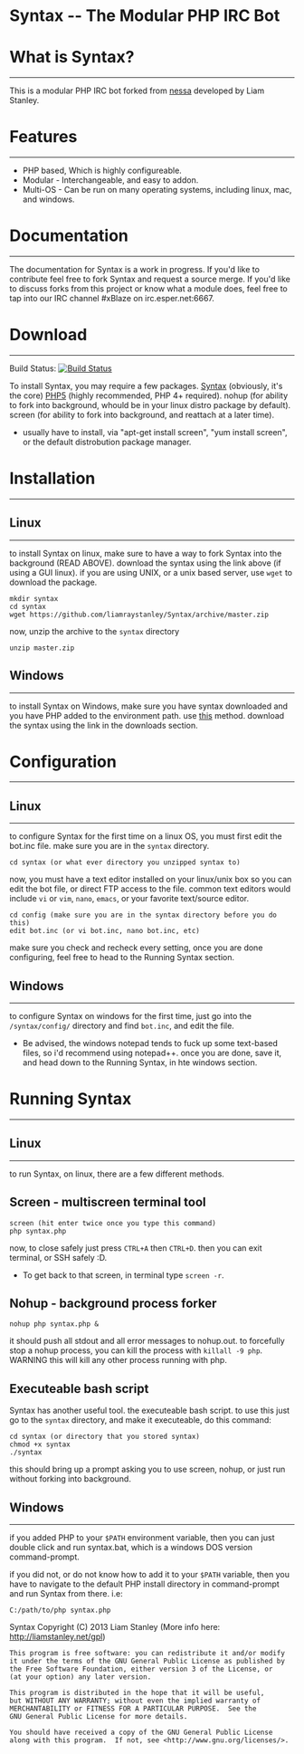 Syntax -- The Modular PHP IRC Bot
=================================

What is Syntax?
===============
_______________
This is a modular PHP IRC bot forked from [nessa](http://github.com/gluxon/nessa) developed by Liam Stanley.

Features
========
________
- PHP based, Which is highly configureable.
- Modular - Interchangeable, and easy to addon.
- Multi-OS - Can be run on many operating systems, including linux, mac, and windows.

Documentation
=============
_____________
The documentation for Syntax is a work in progress. If you'd like to contribute feel free to fork Syntax and request a source merge.
If you'd like to discuss forks from this project or know what a module does, feel free to tap into our IRC channel #xBlaze on irc.esper.net:6667.

Download
========
________
Build Status: [![Build Status](http://build.liamstanley.net/job/Syntax/badge/icon)](http://build.liamstanley.net/job/Syntax/)

To install Syntax, you may require a few packages.
[Syntax](https://github.com/liamraystanley/Syntax/archive/master.zip) (obviously, it's the core)
[PHP5](http://us.php.net/downloads.php) (highly recommended, PHP 4+ required).
nohup (for ability to fork into background, whould be in your linux distro package by default).
screen (for ability to fork into background, and reattach at a later time).
- usually have to install, via "apt-get install screen", "yum install screen", or the default distrobution package manager.

Installation
============
____________

Linux
-----
_____

to install Syntax on linux, make sure to have a way to fork Syntax into the background (READ ABOVE).
download the syntax using the link above (if using a GUI linux). if you are using UNIX, or a unix based server, use `wget` to download the package.

    mkdir syntax
	cd syntax
	wget https://github.com/liamraystanley/Syntax/archive/master.zip

now, unzip the archive to the `syntax` directory

    unzip master.zip


Windows
-------
_______

to install Syntax on Windows, make sure you have syntax downloaded and you have PHP added to the environment path. use [this](http://www.php.net/manual/en/faq.installation.php#faq.installation.addtopath) method.
download the syntax using the link in the downloads section.

Configuration
=============
_____________

Linux
-----
_____

to configure Syntax for the first time on a linux OS, you must first edit the bot.inc file. make sure you are in the `syntax` directory.

    cd syntax (or what ever directory you unzipped syntax to)

now, you must have a text editor installed on your linux/unix box so you can edit the bot file, or direct FTP access to the file. common text editors would include `vi` or `vim`, `nano`, `emacs`, or your favorite text/source editor.

    cd config (make sure you are in the syntax directory before you do this)
	edit bot.inc (or vi bot.inc, nano bot.inc, etc)

make sure you check and recheck every setting, once you are done configuring, feel free to head to the Running Syntax section.

Windows
-------
_______

to configure Syntax on windows for the first time, just go into the `/syntax/config/` directory and find `bot.inc`, and edit  the file.
- Be advised, the windows notepad tends to fuck up some text-based files, so i'd recommend using notepad++. once you are done, save it, and head down to the Running Syntax, in hte windows section.


Running Syntax
===============
_______________

Linux
-----
_____
to run Syntax, on linux, there are a few different methods.

Screen - multiscreen terminal tool
----------------------------------

    screen (hit enter twice once you type this command)
	php syntax.php

now, to close safely just press `CTRL+A` then `CTRL+D`. then you can exit terminal, or SSH safely :D.
- To get back to that screen, in terminal type `screen -r`.

Nohup - background process forker
---------------------------------

    nohup php syntax.php &

it should push all stdout and all error messages to nohup.out. to forcefully stop a nohup process, you can kill the process with `killall -9 php`. WARNING this will kill any other process running with php.

Executeable bash script
----------------------

Syntax has another useful tool. the executeable bash script.
to use this just go to the `syntax` directory, and make it executeable, do this command:

    cd syntax (or directory that you stored syntax)
	chmod +x syntax
	./syntax

this should bring up a prompt asking you to use screen, nohup, or just run without forking into background.

Windows
-------
_______

if you added PHP to your `$PATH` environment variable, then you can just double click and run syntax.bat, which is a windows DOS version command-prompt.

if you did not, or do not know how to add it to your `$PATH` variable, then you have to navigate to the default PHP install directory in command-prompt and run Syntax from there. i.e:

    C:/path/to/php syntax.php

Syntax Copyright (C) 2013 Liam Stanley (More info here: http://liamstanley.net/gpl)

    This program is free software: you can redistribute it and/or modify
    it under the terms of the GNU General Public License as published by
    the Free Software Foundation, either version 3 of the License, or
    (at your option) any later version.

    This program is distributed in the hope that it will be useful,
    but WITHOUT ANY WARRANTY; without even the implied warranty of
    MERCHANTABILITY or FITNESS FOR A PARTICULAR PURPOSE.  See the
    GNU General Public License for more details.

    You should have received a copy of the GNU General Public License
    along with this program.  If not, see <http://www.gnu.org/licenses/>.
